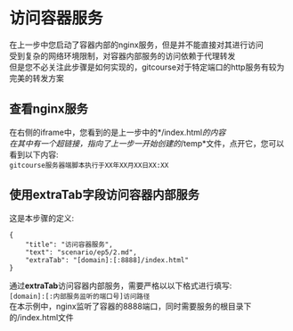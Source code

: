 # 访问容器服务
在上一步中您启动了容器内部的nginx服务，但是并不能直接对其进行访问  
受到复杂的网络环境限制，对容器内部服务的访问依赖于代理转发  
但是您不必关注此步骤是如何实现的，gitcourse对于特定端口的http服务有较为完美的转发方案  
## 查看nginx服务
在右侧的iframe中，您看到的是上一步中的*/index.html*的内容  
在其中有一个超链接，指向了上一步一开始创建的*/temp*文件，点开它，您可以看到以下内容:  
`gitcourse服务器端脚本执行于XX年XX月XX日XX:XX `  
## 使用extraTab字段访问容器内部服务
这是本步骤的定义:  
```
{
    "title": "访问容器服务",
    "text": "scenario/ep5/2.md",
    "extraTab": "[domain]:[:8888]/index.html"
}
```
通过**extraTab**访问容器内部服务，需要严格以以下格式进行填写:  
`[domain]:[:内部服务监听的端口号]访问路径`  
在本示例中，nginx监听了容器的8888端口，同时需要服务的根目录下的/index.html文件  
